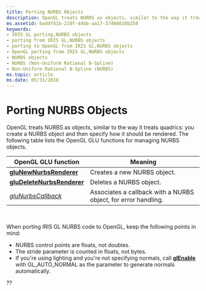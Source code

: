 ```yaml
---
title: Porting NURBS Objects
description: OpenGL treats NURBS as objects, similar to the way it treats quadrics you create a NURBS object and then specify how it should be rendered. The following table lists the OpenGL GLU functions for managing NURBS objects.
ms.assetid: baddf81b-219f-44bb-aa17-37404028b258
keywords:
- IRIS GL porting,NURBS objects
- porting from IRIS GL,NURBS objects
- porting to OpenGL from IRIS GL,NURBS objects
- OpenGL porting from IRIS GL,NURBS objects
- NURBS objects
- NURBS (Non-Uniform Rational B-Spline)
- Non-Uniform Rational B-Spline (NURBS)
ms.topic: article
ms.date: 05/31/2018
---
```


# Porting NURBS Objects

OpenGL treats NURBS as objects, similar to the way it treats quadrics: you create a NURBS object and then specify how it should be rendered. The following table lists the OpenGL GLU functions for managing NURBS objects.



| OpenGL GLU function                                      | Meaning                                                        |
|----------------------------------------------------------|----------------------------------------------------------------|
| [**gluNewNurbsRenderer**](glunewnurbsrenderer.md)       | Creates a new NURBS object.                                    |
| [**gluDeleteNurbsRenderer**](gludeletenurbsrenderer.md) | Deletes a NURBS object.                                        |
| [*gluNurbsCallback*](glunurbs.md)                       | Associates a callback with a NURBS object, for error handling. |



 

When porting IRIS GL NURBS code to OpenGL, keep the following points in mind:

-   NURBS control points are floats, not doubles.
-   The stride parameter is counted in floats, not bytes.
-   If you're using lighting and you're not specifying normals, call [**glEnable**](glenable.md) with GL\_AUTO\_NORMAL as the parameter to generate normals automatically.

??

 

 




